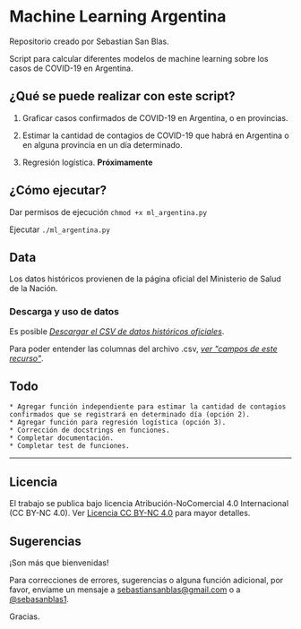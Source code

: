 # Machine Learning Argentina

Repositorio creado por Sebastian San Blas.

Script para calcular diferentes modelos de machine learning sobre los casos de COVID-19 en Argentina.

## ¿Qué se puede realizar con este script?

   1)  Graficar casos confirmados de COVID-19 en Argentina, o en provincias.

   2)  Estimar la cantidad de contagios de COVID-19 que habrá en Argentina o en
    alguna provincia en un día determinado.

   3)  Regresión logística. **Próximamente**

## ¿Cómo ejecutar?

Dar permisos de ejecución `chmod +x ml_argentina.py`

Ejecutar `./ml_argentina.py`

## Data

Los datos históricos provienen de la página oficial del Ministerio de Salud de la Nación.

### Descarga y uso de datos

Es posible [_Descargar el CSV de datos históricos oficiales_](https://sisa.msal.gov.ar/datos/descargas/covid-19/files/Covid19Determinaciones.csv).

Para poder entender las columnas del archivo .csv, [_ver "campos de este recurso"_](http://datos.salud.gob.ar/dataset/covid-19-casos-registrados-en-la-republica-argentina/archivo/fd657d02-a33a-498b-a91b-2ef1a68b8d16).

## Todo

    * Agregar función independiente para estimar la cantidad de contagios confirmados que se registrará en determinado día (opción 2).
    * Agregar función para regresión logística (opción 3).
    * Corrección de docstrings en funciones.
    * Completar documentación.
    * Completar test de funciones.
----------------------------------------------------------------------------
## Licencia

El trabajo se publica bajo licencia Atribución-NoComercial 4.0 Internacional (CC BY-NC 4.0).
Ver [Licencia CC BY-NC 4.0](https://creativecommons.org/licenses/by-nc/4.0/legalcode) para mayor detalles.

## Sugerencias

¡Son más que bienvenidas!

Para correcciones de errores, sugerencias o alguna función adicional, por favor, envíame un mensaje a sebastiansanblas@gmail.com o a [@sebasanblas1](https://twitter.com/SebaSanBlas1).

Gracias.
